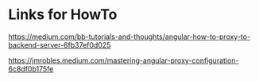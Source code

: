 # Links for HowTo

https://medium.com/bb-tutorials-and-thoughts/angular-how-to-proxy-to-backend-server-6fb37ef0d025

https://jmrobles.medium.com/mastering-angular-proxy-configuration-6c8df0b175fe
